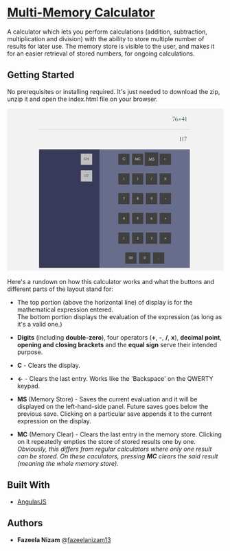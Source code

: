 # [Multi-Memory Calculator](https://fazeelanizam13.github.io/multi-memory-calculator/)

A calculator which lets you perform calculations (addition, subtraction, multiplication and division) with the ability to store multiple number of results for later use. The memory store is visible to the user, and makes it for an easier retrieval of stored numbers, for ongoing calculations.

## Getting Started

No prerequisites or installing required. It's just needed to download the zip, unzip it and open the index.html file on your browser.

![Screenshot from Multi-Memory Calculator](screenshot.png)

Here's a rundown on how this calculator works and what the buttons and different parts of the layout stand for:

* The top portion (above the horizontal line) of display is for the mathematical expression entered.  
The bottom portion displays the evaluation of the expression (as long as it's a valid one.)

* **Digits** (including **double-zero**), four operators (**+**, **-**, **/**, **x**), **decimal point**, **opening and closing brackets** and the **equal sign** serve their intended purpose.

* **C** - Clears the display. 

* **←** - Clears the last entry. Works like the 'Backspace' on the QWERTY keypad.

* **MS** (Memory Store) - Saves the current evaluation and it will be displayed on the left-hand-side panel. Future saves goes below the previous save.  Clicking on a particular save appends it to the current expression on the display.

* **MC** (Memory Clear) - Clears the last entry in the memory store. Clicking on it repeatedly empties the store of stored results one by one.  
*Obviously, this differs from regular calculators where only one result can be stored. On these caculators, pressing **MC** clears the said result (meaning the whole memory store).*

## Built With

* [AngularJS](https://angularjs.org/)

## Authors

* **Fazeela Nizam** @[fazeelanizam13](https://github.com/fazeelanizam13)
